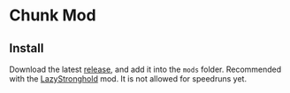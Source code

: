 # Chunk Mod

## Install

Download the latest [release](https://github.com/Mario0051/chunk-mod/releases/latest), and add it into the `mods` folder. Recommended with the [LazyStronghold](https://github.com/Gregor0410/LazyStronghold) mod. It is not allowed for speedruns yet.
